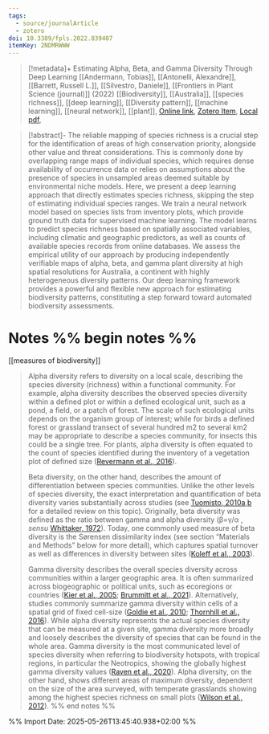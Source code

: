 ```yaml
---
tags:
  - source/journalArticle
  - zotero
doi: 10.3389/fpls.2022.839407
itemKey: 2NDMRWWW
---
```

>[!metadata]+
> Estimating Alpha, Beta, and Gamma Diversity Through Deep Learning
> [[Andermann, Tobias]], [[Antonelli, Alexandre]], [[Barrett, Russell L.]], [[Silvestro, Daniele]], 
> [[Frontiers in Plant Science (journal)]] (2022)
> [[Biodiversity]], [[Australia]], [[species richness]], [[deep learning]], [[Diversity pattern]], [[machine learning]], [[neural   network]], [[plant]], 
> [Online link](https://www.frontiersin.org/journals/plant-science/articles/10.3389/fpls.2022.839407/full), [Zotero Item](zotero://select/library/items/2NDMRWWW), [Local pdf](file://C:/Users/aburg/Documents/references/zotero/storage/RTTWGNSL/Andermann2022_EstimatingAlpha.pdf), 

>[!abstract]-
>The reliable mapping of species richness is a crucial step for the identification of areas of high conservation priority, alongside other value and threat considerations. This is commonly done by overlapping range maps of individual species, which requires dense availability of occurrence data or relies on assumptions about the presence of species in unsampled areas deemed suitable by environmental niche models. Here, we present a deep learning approach that directly estimates species richness, skipping the step of estimating individual species ranges. We train a neural network model based on species lists from inventory plots, which provide ground truth data for supervised machine learning. The model learns to predict species richness based on spatially associated variables, including climatic and geographic predictors, as well as counts of available species records from online databases. We assess the empirical utility of our approach by producing independently verifiable maps of alpha, beta, and gamma plant diversity at high spatial resolutions for Australia, a continent with highly heterogeneous diversity patterns. Our deep learning framework provides a powerful and flexible new approach for estimating biodiversity patterns, constituting a step forward toward automated biodiversity assessments.

# Notes %% begin notes %%

[[measures of biodiversity]]
> Alpha diversity refers to diversity on a local scale, describing the species diversity (richness) within a functional community. For example, alpha diversity describes the observed species diversity within a defined plot or within a defined ecological unit, such as a pond, a field, or a patch of forest. The scale of such ecological units depends on the organism group of interest; while for birds a defined forest or grassland transect of several hundred m2 to several km2 may be appropriate to describe a species community, for insects this could be a single tree. For plants, alpha diversity is often equated to the count of species identified during the inventory of a vegetation plot of defined size ([Revermann et al., 2016](https://www.frontiersin.org/journals/plant-science/articles/10.3389/fpls.2022.839407/full#ref49)).
> 
> Beta diversity, on the other hand, describes the amount of differentiation between species communities. Unlike the other levels of species diversity, the exact interpretation and quantification of beta diversity varies substantially across studies (see [Tuomisto, 2010a](https://www.frontiersin.org/journals/plant-science/articles/10.3389/fpls.2022.839407/full#ref57),[b](https://www.frontiersin.org/journals/plant-science/articles/10.3389/fpls.2022.839407/full#ref58) for a detailed review on this topic). Originally, beta diversity was defined as the ratio between gamma and alpha diversity (β=γ/α
 , _sensu_ [Whittaker, 1972](https://www.frontiersin.org/journals/plant-science/articles/10.3389/fpls.2022.839407/full#ref65)). Today, one commonly used measure of beta diversity is the Sørensen dissimilarity index (see section “Materials and Methods” below for more detail), which captures spatial turnover as well as differences in diversity between sites ([Koleff et al., 2003](https://www.frontiersin.org/journals/plant-science/articles/10.3389/fpls.2022.839407/full#ref33)).
> 
> Gamma diversity describes the overall species diversity across communities within a larger geographic area. It is often summarized across biogeographic or political units, such as ecoregions or countries ([Kier et al., 2005](https://www.frontiersin.org/journals/plant-science/articles/10.3389/fpls.2022.839407/full#ref32); [Brummitt et al., 2021](https://www.frontiersin.org/journals/plant-science/articles/10.3389/fpls.2022.839407/full#ref11)). Alternatively, studies commonly summarize gamma diversity within cells of a spatial grid of fixed cell-size ([Goldie et al., 2010](https://www.frontiersin.org/journals/plant-science/articles/10.3389/fpls.2022.839407/full#ref25); [Thornhill et al., 2016](https://www.frontiersin.org/journals/plant-science/articles/10.3389/fpls.2022.839407/full#ref56)). While alpha diversity represents the actual species diversity that can be measured at a given site, gamma diversity more broadly and loosely describes the diversity of species that can be found in the whole area. Gamma diversity is the most communicated level of species diversity when referring to biodiversity hotspots, with tropical regions, in particular the Neotropics, showing the globally highest gamma diversity values ([Raven et al., 2020](https://www.frontiersin.org/journals/plant-science/articles/10.3389/fpls.2022.839407/full#ref48)). Alpha diversity, on the other hand, shows different areas of maximum diversity, dependent on the size of the area surveyed, with temperate grasslands showing among the highest species richness on small plots ([Wilson et al., 2012](https://www.frontiersin.org/journals/plant-science/articles/10.3389/fpls.2022.839407/full#ref66)).
%% end notes %%




%% Import Date: 2025-05-26T13:45:40.938+02:00 %%
